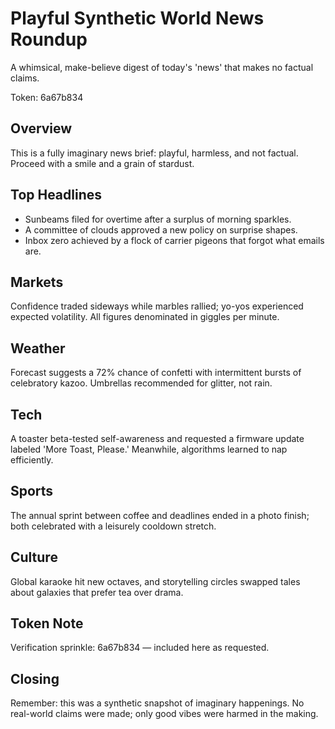 # Playful Synthetic World News Roundup

A whimsical, make-believe digest of today's 'news' that makes no factual claims.

Token: 6a67b834

## Overview

This is a fully imaginary news brief: playful, harmless, and not factual. Proceed with a smile and a grain of stardust.

## Top Headlines

- Sunbeams filed for overtime after a surplus of morning sparkles.
- A committee of clouds approved a new policy on surprise shapes.
- Inbox zero achieved by a flock of carrier pigeons that forgot what emails are.

## Markets

Confidence traded sideways while marbles rallied; yo-yos experienced expected volatility. All figures denominated in giggles per minute.

## Weather

Forecast suggests a 72% chance of confetti with intermittent bursts of celebratory kazoo. Umbrellas recommended for glitter, not rain.

## Tech

A toaster beta-tested self-awareness and requested a firmware update labeled 'More Toast, Please.' Meanwhile, algorithms learned to nap efficiently.

## Sports

The annual sprint between coffee and deadlines ended in a photo finish; both celebrated with a leisurely cooldown stretch.

## Culture

Global karaoke hit new octaves, and storytelling circles swapped tales about galaxies that prefer tea over drama.

## Token Note

Verification sprinkle: 6a67b834 — included here as requested.

## Closing

Remember: this was a synthetic snapshot of imaginary happenings. No real-world claims were made; only good vibes were harmed in the making.